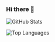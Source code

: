 ### Hi there 👋

![GitHub Stats](https://github-readme-stats.vercel.app/api?username=tommyskeff&theme=radical)


![Top Languages](https://github-readme-stats.vercel.app/api/top-langs/?username=tommyskeff&theme=radical)
